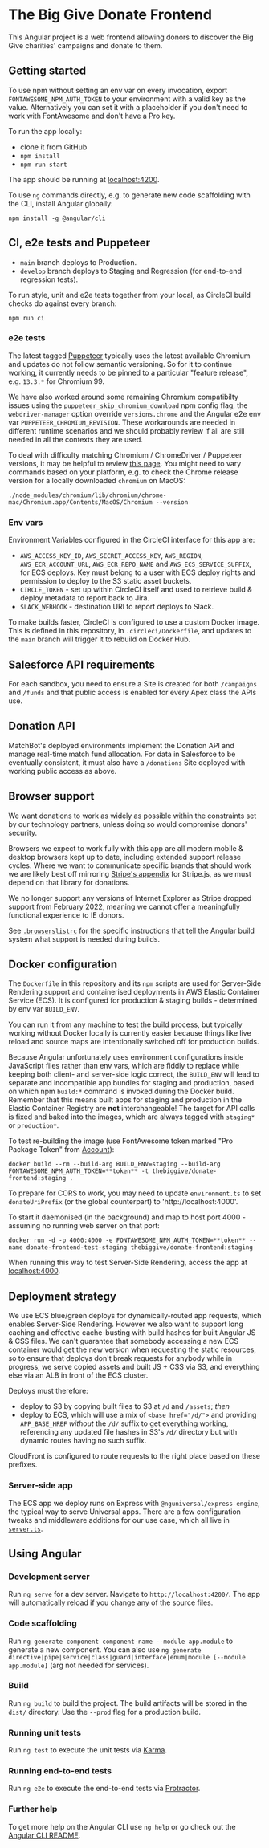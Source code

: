 # The Big Give Donate Frontend

This Angular project is a web frontend allowing donors to discover the Big Give
charities' campaigns and donate to them.

## Getting started

To use npm without setting an env var on every invocation, export
`FONTAWESOME_NPM_AUTH_TOKEN` to your environment with a valid
key as the value. Alternatively you can set it with a placeholder if
you don't need to work with FontAwesome and don't have a Pro key.

To run the app locally:

* clone it from GitHub
* `npm install`
* `npm run start`

The app should be running at [localhost:4200](http://localhost:4200).

To use `ng` commands directly, e.g. to generate new code scaffolding with the CLI, install Angular globally:

    npm install -g @angular/cli

## CI, e2e tests and Puppeteer

* `main` branch deploys to Production.
* `develop` branch deploys to Staging and Regression (for end-to-end regression tests).

To run style, unit and e2e tests together from your local, as CircleCI build checks do against every branch:

    npm run ci

### e2e tests

The latest tagged [Puppeteer](https://www.npmjs.com/package/puppeteer) typically uses the latest available Chromium and updates do not follow
semantic versioning. So for it to continue working, it currently needs to be pinned to a particular "feature release", e.g. `13.3.*` for Chromium 99.

We have also worked around some remaining Chromium compatibilty issues using the
`puppeteer_skip_chromium_download` npm config flag, the `webdriver-manager` option
override `versions.chrome` and the Angular e2e env var `PUPPETEER_CHROMIUM_REVISION`.
These workarounds are needed in different runtime scenarios and we should probably review
if all are still needed in all the contexts they are used.

To deal with difficulty matching Chromium / ChromeDriver / Puppeteer versions, it may be helpful to review
[this page](https://how-to.dev/how-to-find-the-right-chromiumrevision-value-for-a-given-chromium-version).
You might need to vary commands based on your platform, e.g. to check the Chrome release
version for a locally downloaded `chromium` on MacOS:

`./node_modules/chromium/lib/chromium/chrome-mac/Chromium.app/Contents/MacOS/Chromium --version`

### Env vars

Environment Variables configured in the CircleCI interface for this app are:

* `AWS_ACCESS_KEY_ID`, `AWS_SECRET_ACCESS_KEY`, `AWS_REGION`, `AWS_ECR_ACCOUNT_URL`, `AWS_ECR_REPO_NAME` and `AWS_ECS_SERVICE_SUFFIX`, for ECS deploys.
  Key must belong to a user with ECS deploy rights and permission to deploy to the S3 static asset buckets.
* `CIRCLE_TOKEN` - set up within CircleCI itself and used to retrieve build & deploy metadata to report back to Jira.
* `SLACK_WEBHOOK` - destination URI to report deploys to Slack.

To make builds faster, CircleCI is configured to use a custom Docker image. This is defined in this repository, in `.circleci/Dockerfile`,
and updates to the `main` branch will trigger it to rebuild on Docker Hub.

## Salesforce API requirements

For each sandbox, you need to ensure a Site is created for both `/campaigns` and `/funds`
and that public access is enabled for every Apex class the APIs use.

## Donation API

MatchBot's deployed environments implement the Donation API and manage real-time match
fund allocation. For data in Salesforce to be eventually consistent, it must also have a
`/donations` Site deployed with working public access as above.

## Browser support

We want donations to work as widely as possible within the constraints set by our technology partners, unless doing so would compromise
donors' security.

Browsers we expect to work fully with this app are all modern mobile & desktop browsers kept up to date, including extended support release cycles. Where we want to communicate specific brands that should work
we are likely best off mirroring [Stripe's appendix](https://stripe.com/docs/js/appendix/supported_browsers)
for Stripe.js, as we must depend on that library for donations.

We no longer support any versions of Internet Explorer as Stripe dropped support from February 2022, meaning
we cannot offer a meaningfully functional experience to IE donors.

See [`.browserslistrc`](./.browserslistrc) for the specific instructions that tell the Angular build system what support is needed during builds.

## Docker configuration

The `Dockerfile` in this repository and its `npm` scripts are used for Server-Side Rendering support and containerised deployments in AWS
Elastic Container Service (ECS). It is configured for production & staging builds - determined by env
var `BUILD_ENV`.

You can run it from any machine to test the build process, but typically working without Docker locally is currently easier because
things like live reload and source maps are intentionally switched off for production builds.

Because Angular unfortunately uses environment configurations inside JavaScript files rather than env vars, which are fiddly to replace
while keeping both client- and server-side logic correct, the `BUILD_ENV` will lead to separate and incompatible app bundles for staging
and production, based on which npm `build:*` command is invoked during the Docker build. Remember that this means built apps for staging
and production in the Elastic Container Registry are **not** interchangeable! The target for API calls is fixed and baked into the images,
which are always tagged with `staging*` or `production*`.

To test re-building the image (use FontAwesome token marked "Pro Package Token" from [Account](https://fontawesome.com/account)):

    docker build --rm --build-arg BUILD_ENV=staging --build-arg FONTAWESOME_NPM_AUTH_TOKEN=**token** -t thebiggive/donate-frontend:staging .

To prepare for CORS to work, you may need to update `environment.ts` to set `donateUriPrefix` (or the global
counterpart) to 'http://localhost:4000'.

To start it daemonised (in the background) and map to host port 4000 - assuming no running web server on that port:

    docker run -d -p 4000:4000 -e FONTAWESOME_NPM_AUTH_TOKEN=**token** --name donate-frontend-test-staging thebiggive/donate-frontend:staging

When running this way to test Server-Side Rendering, access the app at [localhost:4000](http://localhost:4000).

## Deployment strategy

We use ECS blue/green deploys for dynamically-routed app requests, which enables Server-Side Rendering.
However we also want to support long caching and effective cache-busting with build hashes for built
Angular JS & CSS files. We can't guarantee that somebody accessing a new ECS container would get the new
version when requesting the static resources, so to ensure that deploys don't break requests for anybody
while in progress, we serve copied assets and built JS + CSS via S3, and everything else via an ALB in front
of the ECS cluster.

Deploys must therefore:

* deploy to S3 by copying built files to S3 at `/d` and `/assets`; *then*
* deploy to ECS, which will use a mix of `<base href="/d/">` and providing `APP_BASE_HREF` *without* the `/d/`
  suffix to get everything working, referencing any updated file hashes in S3's `/d/` directory but with dynamic
  routes having no such suffix.

CloudFront is configured to route requests to the right place based on these prefixes.

### Server-side app

The ECS app we deploy runs on Express with `@nguniversal/express-engine`, the typical way to serve
Universal apps. There are a few configuration tweaks and middleware additions for our use case,
which all live in [`server.ts`](./server.ts).

## Using Angular

### Development server

Run `ng serve` for a dev server. Navigate to `http://localhost:4200/`. The app will automatically reload if you change any of the source files.

### Code scaffolding

Run `ng generate component component-name --module app.module` to generate a new component. You can also use `ng generate directive|pipe|service|class|guard|interface|enum|module [--module app.module]` (arg not needed for services).

### Build

Run `ng build` to build the project. The build artifacts will be stored in the `dist/` directory. Use the `--prod` flag for a production build.

### Running unit tests

Run `ng test` to execute the unit tests via [Karma](https://karma-runner.github.io).

### Running end-to-end tests

Run `ng e2e` to execute the end-to-end tests via [Protractor](http://www.protractortest.org/).

### Further help

To get more help on the Angular CLI use `ng help` or go check out the [Angular CLI README](https://github.com/angular/angular-cli/blob/master/README.md).
